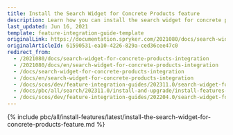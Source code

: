 ```yaml
---
title: Install the Search Widget for Concrete Products feature
description: Learn how you can install the search widget for concrete products feature in your Spryker Project.
last_updated: Jun 16, 2021
template: feature-integration-guide-template
originalLink: https://documentation.spryker.com/2021080/docs/search-widget-for-concrete-products-integration
originalArticleId: 61590531-ea10-4226-829a-ced36cee47c0
redirect_from:
  - /2021080/docs/search-widget-for-concrete-products-integration
  - /2021080/docs/en/search-widget-for-concrete-products-integration
  - /docs/search-widget-for-concrete-products-integration
  - /docs/en/search-widget-for-concrete-products-integration
  - /docs/scos/dev/feature-integration-guides/202311.0/search-widget-for-concrete-products-feature-integration.html
  - /docs/pbc/all/search/202311.0/install-and-upgrade/install-features-and-glue-api/install-the-search-widget-for-concrete-products.html
  - /docs/scos/dev/feature-integration-guides/202204.0/search-widget-for-concrete-products-feature-integration.html
---
```


{% include pbc/all/install-features/latest/install-the-search-widget-for-concrete-products-feature.md %} <!-- To edit, see /_includes/pbc/all/install-features/202204.0/install-the-search-widget-for-concrete-products-feature.md -->
